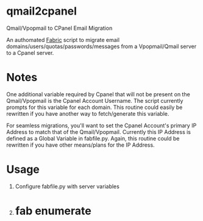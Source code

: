 qmail2cpanel
============

Qmail/Vpopmail to CPanel Email Migration

An authomated <a href="http://www.fabfile.com">Fabric</a> script to migrate email domains/users/quotas/passwords/messages from a Vpopmail/Qmail server to a Cpanel server.  


Notes
============

One additional variable required by Cpanel that will not be present on the Qmail/Vpopmail is the Cpanel Account Username. The script currently prompts for this variable for each domain. This routine could easily be rewritten if you have another way to fetch/generate this variable.

For seamless migrations, you'll want to set the Cpanel Account's primary IP Address to match that of the Qmail/Vpopmail. Currently this IP Address is defined as a Global Variable in fabfile.py. Again, this routine could be rewritten if you have other means/plans for the IP Address.

Usage
============

1. Configure fabfile.py with server variables
2. # fab enumerate
